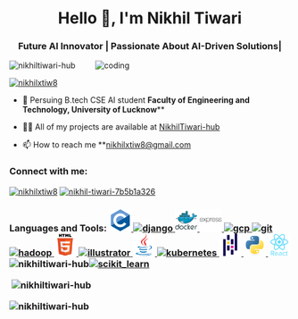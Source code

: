 <h1 align="center">Hello 👋, I'm Nikhil Tiwari</h1>
<h3 align="center">Future AI Innovator | Passionate About AI-Driven Solutions|</h3>
<img align="right"alt="coding"width="350"src"https://images.app.goo.gl/hRVyGt5WueSx8o6v6.gif">
<p align="left"> <img src="https://komarev.com/ghpvc/?username=nikhiltiwari-hub&label=Profile%20views&color=0e75b6&style=flat" alt="nikhiltiwari-hub" /> </p>

<p align="left"> <a href="https://twitter.com/nikhilxtiw8" target="blank"><img src="https://img.shields.io/twitter/follow/nikhilxtiw8?logo=twitter&style=for-the-badge" alt="nikhilxtiw8" /></a> </p>

- 🔭 Persuing B.tech CSE AI student **Faculty of Engineering and Technology, University of Lucknow****

- 👨‍💻 All of my projects are available at [NikhilTiwari-hub](NikhilTiwari-hub)

- 📫 How to reach me **nikhilxtiw8@gmail.com
<h3 align="left">Connect with me:</h3>
<p align="left">
<a href="https://twitter.com/nikhilxtiw8" target="blank"><img align="center" src="https://raw.githubusercontent.com/rahuldkjain/github-profile-readme-generator/master/src/images/icons/Social/twitter.svg" alt="nikhilxtiw8" height="30" width="40" /></a>
<a href="https://linkedin.com/in/nikhil-tiwari-7b5b1a326" target="blank"><img align="center"src="https://aw.githubusercontent.com/rahuldkjain/github-profile-readme-generator/master/src/images/icons/Social/linked-in-alt.svg" alt="nikhil-tiwari-7b5b1a326" height="30" width="40" /></a>
</p>

<h3 align="left">Languages and Tools:
  <a href="https://www.cprogramming.com/" target="_blank" rel="noreferrer"> <img src="https://raw.githubusercontent.com/devicons/devicon/master/icons/c/c-original.svg" alt="c" width="40" height="40"/> </a> <a href="https://www.djangoproject.com/" target="_blank" rel="noreferrer"> <img src="https://cdn.worldvectorlogo.com/logos/django.svg" alt="django" width="40" height="40"/> </a> <a href="https://www.docker.com/" target="_blank" rel="noreferrer"> <img src="https://raw.githubusercontent.com/devicons/devicon/master/icons/docker/docker-original-wordmark.svg" alt="docker" width="40" height="40"/> </a> <a href="https://expressjs.com" target="_blank" rel="noreferrer"> <img src="https://raw.githubusercontent.com/devicons/devicon/master/icons/express/express-original-wordmark.svg" alt="express" width="40" height="40"/> </a> <a href="https://cloud.google.com" target="_blank" rel="noreferrer"> <img src="https://www.vectorlogo.zone/logos/google_cloud/google_cloud-icon.svg" alt="gcp" width="40" height="40"/> </a> <a href="https://git-scm.com/" target="_blank" rel="noreferrer"> <img src="https://www.vectorlogo.zone/logos/git-scm/git-scm-icon.svg" alt="git" width="40" height="40"/> </a> <a href="https://hadoop.apache.org/" target="_blank" rel="noreferrer"> <img src="https://www.vectorlogo.zone/logos/apache_hadoop/apache_hadoop-icon.svg" alt="hadoop" width="40" height="40"/> </a> <a href="https://www.w3.org/html/" target="_blank" rel="noreferrer"> <img src="https://raw.githubusercontent.com/devicons/devicon/master/icons/html5/html5-original-wordmark.svg" alt="html5" width="40" height="40"/> </a> <a href="https://www.adobe.com/in/products/illustrator.html" target="_blank" rel="noreferrer"> <img src="https://www.vectorlogo.zone/logos/adobe_illustrator/adobe_illustrator-icon.svg" alt="illustrator" width="40" height="40"/> </a> <a href="https://www.java.com" target="_blank" rel="noreferrer"> <img src="https://raw.githubusercontent.com/devicons/devicon/master/icons/java/java-original.svg" alt="java" width="40" height="40"/> </a> <a href="https://kubernetes.io" target="_blank" rel="noreferrer"> <img src="https://www.vectorlogo.zone/logos/kubernetes/kubernetes-icon.svg" alt="kubernetes" width="40" height="40"/> </a> <a href="https://www.mongodb.com/" target="_blank" rel="noreferrer" </a> <a href="https://pandas.pydata.org/" target="_blank" rel="noreferrer"> <img src="https://raw.githubusercontent.com/devicons/devicon/2ae2a900d2f041da66e950e4d48052658d850630/icons/pandas/pandas-original.svg" alt="pandas" width="40" height="40"/> </a> <a href="https://www.python.org" target="_blank" rel="noreferrer"> <img src="https://raw.githubusercontent.com/devicons/devicon/master/icons/python/python-original.svg" alt="python" width="40" height="40"/> </a> <a href="https://reactjs.org/" target="_blank" rel="noreferrer"> <img src="https://raw.githubusercontent.com/devicons/devicon/master/icons/react/react-original-wordmark.svg" alt="react" width="40" height="40"/> </a> <a href="https://scikit-learn.org/" target="_blank" rel="noreferrer"> <img src="https://upload.wikimedia.org/wikipedia/commons/0/05/Scikit_learn_logo_small.svg" alt="scikit_learn" width="40" he < <img src="https:src="https://upload.wikimedia.org/wikipedia/commons/b/bb/WxWidgets.svg" alt="wx_widgets" width="40" height="40"/> </a> <a
<p><img align="left" src="https://github-readme-stats.vercel.app/api/top-langs?username=nikhiltiwari-hub&show_icons=true&locale=en&layout=compact" alt="nikhiltiwari-hub" /></p>

<p>&nbsp;<img align="center" src="https://github-readme-stats.vercel.app/api?username=nikhiltiwari-hub&show_icons=true&locale=en" alt="nikhiltiwari-hub" /></p>

<p><img align="center" src="https://github-readme-streak-stats.herokuapp.com/?user=nikhiltiwari-hub&" alt="nikhiltiwari-hub" /></p>
